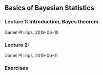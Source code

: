 ## Basics of Bayesian Statistics

### Lecture 1: Introduction, Bayes theorem
Daniel Phillips, 2019-06-10

### Lecture 2: 
Daniel Phillips, 2019-06-11

### Exercises
